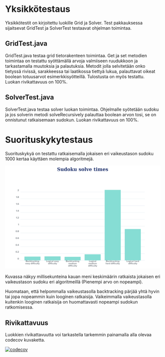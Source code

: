 # Yksikkötestaus

Yksikkötestit on kirjoitettu luokille Grid ja Solver.
Test pakkauksessa sijaitsevat GridTest ja SolverTest testaavat ohjelman toimintaa.

## GridTest.java

GridTest.java testaa grid tietorakenteen toimintaa. Get ja set metodien toimintaa on testattu syöttämällä arvoja valmiiseen ruudukkoon ja tarkastamalla muutoksia ja palautuksia. Metodit jolla selvitetään onko tietyssä rivissä, sarakkeessa tai laatikossa tiettyä lukua, palauttavat oikeat boolean totuusarvot esimerkkisyötteillä. Tulostusta on myös testattu. Luokan rivikattavuus on 100%.

## SolverTest.java

SolverTest.java testaa solver luokan toimintaa. Ohjelmalle syötetään sudoku ja jos solverin metodi solveRecursively palauttaa boolean arvon tosi, se on onnistunut ratkaisemaan sudokun. Luokan rivikattavuus on 100%.

# Suorituskykytestaus

Suorituskykyä on testattu ratkaisemalla jokaisen eri vaikeustason sudoku 1000 kertaa käyttäen molempia algoritmejä.

<img src="https://github.com/nagajaga/sudokuSolver/blob/master/documentation/graph.png">

Kuvassa näkyy millisekunteina kauan meni keskimäärin ratkaista jokaisen eri vaikeustason sudoku eri algoritmeillä (Pienempi arvo on nopeampi).

Huomataan, että helpommalla vaikeustasolla backtracking pärjää yhtä hyvin tai jopa nopeammin kuin looginen ratkaisija. Vaikeimmalla vaikeustasolla kuitenkin looginen ratkaisija on huomattavasti nopeampi sudokun ratkomisessa.

## Rivikattavuus

Luokkien rivikattavuutta voi tarkastella tarkemmin painamalla alla olevaa codecov kuvaketta.

[![codecov](https://codecov.io/gh/nagajaga/SudokuSolver/branch/master/graph/badge.svg)](https://codecov.io/gh/nagajaga/SudokuSolver)

